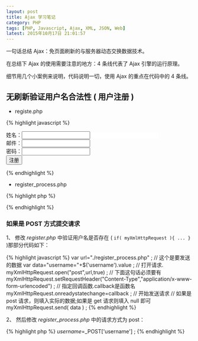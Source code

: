 ```yaml
---
layout: post
title: Ajax 学习笔记
category: PHP
tags: [PHP, Javascript, Ajax, XML, JSON, Web]
latest: 2015年10月17日 21:01:57
---
```


一句话总结 Ajax：免页面刷新的与服务器动态交换数据技术。

在总结下 Ajax 的使用需要注意的地方：4 条线代表了 Ajax 引擎的运行原理。

细节用几个小案例来说明，代码说明一切，使用 Ajax 的重点在代码中的 4 条线。

无刷新验证用户名合法性 ( 用户注册 )
-

- registe.php

{% highlight javascript %}
<!DOCTYPE html>
<html lang="zh">
<head>
<meta http-equiv="content-type" content="text/html; charset=utf-8">
<title>用户注册</title>

<script type="text/javascript">

	///////////////////////// 第 1 条线 —— 浏览器创建 Ajax 引擎：XMLHttpRequest 对象

	// 获得 XMLHttpRequest 对象
	function getXmlHttpObject() {
		var xmlHttpRequest ;
		// 不同浏览器创建 XMLHttpRequest 对象方法不一致
		// 这里用 if...else 简单判断两种情况，即 IE 内核和非 IE 内核
		if( window.ActiveXObject ){
			xmlHttpRequest = new ActiveXObject( "Microsoft.XMLHTTP" ) ;
		}else{
			xmlHttpRequest = new XMLHttpRequest() ;
		}
		return xmlHttpRequest ;
	}
	// 定义一个全局变量
	var myXmlHttpRequest = "" ;

	// 验证用户名是否存在
	function checkName(){
		myXmlHttpRequest = getXmlHttpObject() ;
		// 判断 Ajax 引擎是否创建成功
		if( myXmlHttpRequest ){
			// username 加 & 是为了区分属性对象
			// new Data() 的加入是为了解决 get 发送方式下浏览器自动从缓存中取数据的问题
			var url = "./register_process.php?time="+new Date()+"&username="+$("username").value ;
			// 通过 myXmlHttpRequest 对象打开一个请求，但未真的发送请求到服务器的某个页面
			// 第一个参数表示请求的方式：get/post
			// 第二个参数指定 url,对哪个页面发出 ajax 请求 (本质仍然是 http -> TCP/IP 请求)
			// 第三个参数表示 true 表示使用异步机制,如果 false 表示不使用异步
			myXmlHttpRequest.open( "get", url, true) ;
			// 指定回调函数
			// callback 代表一个函数名 ( 函数引用的地址值 )；而 callback() 代表调用一个函数
			myXmlHttpRequest.onreadystatechange = callback ;

			//////////////////////////////// 第 2 号线 —— Ajax 开始向服务器 HTTP 发送请求

			// 如果是 get 方式，则填入 null 即可；如果是 post 方式，则填入实际的数据
			myXmlHttpRequest.send( null ) ;
		}else{
			window.alert( "Ajax 引擎创建失败！" ) ;
		}
	}
	
	///////////////////////////////////////////////// 第 4 号线 —— 回调函数

	function callback(){
		// window.alert( " 回调函数已调回 "+myXmlHttpRequest.readyState ) ;
		// 取出从 register_process.php 页面返回的数据
		if( myXmlHttpRequest.readyState == 4 ){
			//window.alert("来自网页的信息:"+myXmlHttpRequest.responseText) ;
			// 这里返回的是文本格式
			$( 'myAjaxResult' ).value =  myXmlHttpRequest.responseText ;
		}
	}

	// 单独封装一个函数 $(), 替代直接在给 url 赋值的时候调用 document.getElementById().value 方法 
	// 这样做的好处是可以方便地将用户输入的值的 id 当参数传给此函数，比较灵活，简洁，函数可复用性强 
	function $( id ){
		return document.getElementById( id ) ;
	}

</script></head>

<body>
<!-- 这里不需要填入 action 的响应文件，因为已经交给 Ajax 引擎去完成 -->
<form method="post">
<!-- onkeyup 的作用是检测用户输入的每一个字母并作出相应回应 -->
姓名：<input type="text" name="username"  onkeyup="checkName();"  id="username">
<!-- 1. 手动检测按钮，只有点击该按钮， Ajax 引擎才会工作并将处理结果返回给用户 -->
<!-- <input type="button" onclick="checkName();" value="验证用户名是否可用"> -->
<!-- 2. 隐藏提示框，只将 Ajax 引擎的处理结果返回给用户 -->
<input type="hidden" onclick="checkName();" value="验证用户名是否可用">
<input style="border-width:0; color:red" type="text" id="myAjaxResult"><br>
邮件：<input type="text" name="email" id="email"><br>
密码：<input type="password" name="pass_word" id="password"><br>
<input type="submit" value="注册"></form></body></html>
{% endhighlight %}

- register_process.php

{% highlight php %}
<?php

	// 告诉浏览器返回的数据格式：若要返回 html 或 json 则这里写 html；若返回 xml 则写 xml
	header("Content-Type: text/xml;charset=utf-8");

	// 告诉浏览器不要缓存数据
	header("Cache-Control: no-cache") ;

	// 接受数据 ( 以 url 参数为准 )
	$username = $_GET[ 'username' ] ;

	////////////////////////////// 第 3 号线 —— 送回处理结果 ( 可用三种格式文件作为载体 )

	// 简单检测某个用户名是否存在
	// 实际应用中，基本上都会与数据库相连，以达到真正的从数据库中检验用户名是否存在的目的
	// 这里的显示数据将返回给请求的页面，即在浏览器上被用户看见

	if( $username == null ){
		echo "用户名不能为空/空格!" ;
	}elseif( $username == "lcj" ){
		echo "用户名 $username 已经被注册!" ;		
	}else{
		echo "用户名 $username 可以使用!" ;
	}

?>
{% endhighlight %}

### 如果是 POST 方式提交请求

1、 修改 _register.php_ 中验证用户名是否存在 ( `if( myXmlHttpRequest ){ ... }` )那部分代码如下：

{% highlight javascript %}
var url="./register_process.php" ;
// 这个是要发送的数据
var data="username="+$('username').value ;
// 打开请求.
myXmlHttpRequest.open("post",url,true) ;
// 下面这句话必须要有
myXmlHttpRequest.setRequestHeader("Content-Type","application/x-www-form-urlencoded") ;
// 指定回调函数.callback是函数名
myXmlHttpRequest.onreadystatechange=callback ;
// 开始发送请求
// 如果是 post 请求，则填入实际的数据;如果是 get 请求则填入 null 即可
myXmlHttpRequest.send( data ) ;
{% endhighlight %}

2、 然后修改 _register_process.php_ 中的请求方式为 post：

{% highlight php %}
$username=$_POST['username'] ;
{% endhighlight %}
